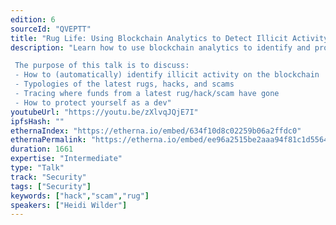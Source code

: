 ```yaml
---
edition: 6
sourceId: "QVEPTT"
title: "Rug Life: Using Blockchain Analytics to Detect Illicit Activity, Track Stolen Funds, and Stay Safe"
description: "Learn how to use blockchain analytics to identify and protect yourself from the latest rugs, hacks, and scams.

 The purpose of this talk is to discuss:
 - How to (automatically) identify illicit activity on the blockchain
 - Typologies of the latest rugs, hacks, and scams
 - Tracing where funds from a latest rug/hack/scam have gone
 - How to protect yourself as a dev"
youtubeUrl: "https://youtu.be/zXlvqJQjE7I"
ipfsHash: ""
ethernaIndex: "https://etherna.io/embed/634f10d8c02259b06a2ffdc0"
ethernaPermalink: "https://etherna.io/embed/ee96a2515be2aaa94f81c1d5564d27b6443eaadbd0c14392145615cf7f6bdc96"
duration: 1661
expertise: "Intermediate"
type: "Talk"
track: "Security"
tags: ["Security"]
keywords: ["hack","scam","rug"]
speakers: ["Heidi Wilder"]
---
```

